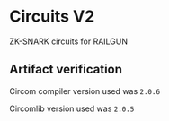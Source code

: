 # Circuits V2
ZK-SNARK circuits for RAILGUN

## Artifact verification
Circom compiler version used was `2.0.6`

Circomlib version used was `2.0.5`
